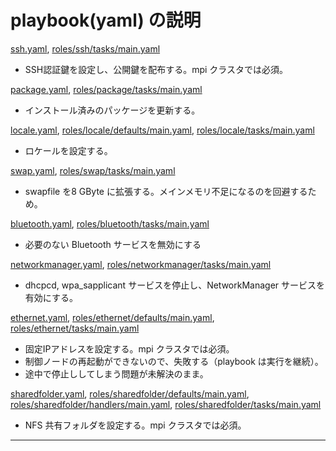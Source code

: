 # playbook(yaml) の説明

[ssh.yaml](ssh.yaml), [roles/ssh/tasks/main.yaml](roles/ssh/tasks/main.yaml)
- SSH認証鍵を設定し、公開鍵を配布する。mpi クラスタでは必須。

[package.yaml](package.yaml), [roles/package/tasks/main.yaml](roles/package/tasks/main.yaml)
- インストール済みのパッケージを更新する。

[locale.yaml](locale.yaml), [roles/locale/defaults/main.yaml](roles/locale/defaults/main.yaml), [roles/locale/tasks/main.yaml](roles/locale/tasks/main.yaml)
- ロケールを設定する。

[swap.yaml](swap.yaml), [roles/swap/tasks/main.yaml](roles/swap/tasks/main.yaml)
- swapfile を8 GByte に拡張する。メインメモリ不足になるのを回避するため。

[bluetooth.yaml](bluetooth.yaml), [roles/bluetooth/tasks/main.yaml](roles/bluetooth/tasks/main.yaml)
- 必要のない Bluetooth サービスを無効にする

[networkmanager.yaml](networkmanager.yaml), [roles/networkmanager/tasks/main.yaml](roles/networkmanager/tasks/main.yaml)
- dhcpcd, wpa_sapplicant サービスを停止し、NetworkManager サービスを有効にする。

[ethernet.yaml](ethernet.yaml), [roles/ethernet/defaults/main.yaml](roles/ethernet/defaults/main.yaml), [roles/ethernet/tasks/main.yaml](roles/ethernet/tasks/main.yaml)
- 固定IPアドレスを設定する。mpi クラスタでは必須。
- 制御ノードの再起動ができないので、失敗する（playbook は実行を継続）。
- 途中で停止ししてしまう問題が未解決のまま。

[sharedfolder.yaml](sharedfolder.yaml), [roles/sharedfolder/defaults/main.yaml](roles/sharedfolder/defaults/main.yaml), [roles/sharedfolder/handlers/main.yaml](roles/sharedfolder/handlers/main.yaml), [roles/sharedfolder/tasks/main.yaml](roles/sharedfolder/tasks/main.yaml)
- NFS 共有フォルダを設定する。mpi クラスタでは必須。
---
